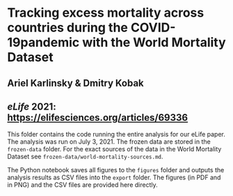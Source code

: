 # Tracking excess mortality across countries during the COVID-19pandemic with the World Mortality Dataset

## Ariel Karlinsky & Dmitry Kobak

## *eLife* 2021: https://elifesciences.org/articles/69336

This folder contains the code running the entire analysis for our eLife paper. The analysis was run on July 3, 2021. 
The frozen data are stored in the `frozen-data` folder. For the exact sources of the data in the World Mortality Dataset see `frozen-data/world-mortality-sources.md`. 

The Python notebook saves all figures to the `figures` folder and outputs the analysis results as CSV files into the `export` folder. The figures (in PDF and in PNG) and the CSV files are provided here directly.
